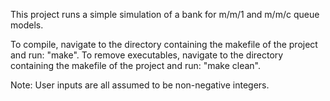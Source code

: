 This project runs a simple simulation of a bank for m/m/1 and m/m/c queue models.

To compile, navigate to the directory containing the makefile of the project and run: "make".
To remove executables, navigate to the directory containing the makefile of the project and run: "make clean".

Note: User inputs are all assumed to be non-negative integers.


